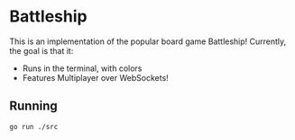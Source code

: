 # Battleship

This is an implementation of the popular board game Battleship!
Currently, the goal is that it:

- Runs in the terminal, with colors
- Features Multiplayer over WebSockets!

## Running

```sh
go run ./src
```
